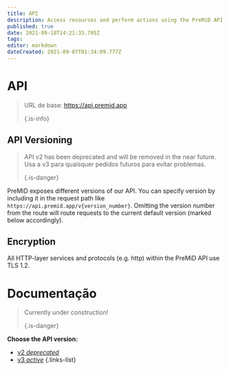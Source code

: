```yaml
---
title: API
description: Access resources and perform actions using the PreMiD API
published: true
date: 2021-09-18T14:21:33.795Z
tags: 
editor: markdown
dateCreated: 2021-09-07T01:34:09.777Z
---
```


# API

> URL de base: https://api.premid.app 
> 
> {.is-info}

## API Versioning
> API v2 has been deprecated and will be removed in the near future. Usa a v3 para quaisquer pedidos futuros para evitar problemas. 
> 
> {.is-danger}

PreMiD exposes different versions of our API. You can specify version by including it in the request path like `https://api.premid.app/v{version_number}`. Omitting the version number from the route will route requests to the current default version (marked below accordingly).

## Encryption

All HTTP-layer services and protocols (e.g. http) within the PreMiD API use TLS 1.2.

# Documentação
> Currently under construction! 
> 
> {.is-danger}

**Choose the API version:**
- [v2 *deprecated*](/dev/api/v2)
- [v3 *active*](/dev/api/v3)
{.links-list}
